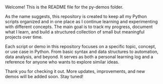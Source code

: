 Welcome!
This is the README file for the py-demos folder.

As the name suggests, this repository is created to keep all my Python scripts organized and in one place as I continue learning and experimenting with different concepts. The main goal is to track my progress, document what I learn, and build a structured collection of small but meaningful projects over time.

Each script or demo in this repository focuses on a specific topic, concept, or use case in Python. From basic syntax and data structures to automation, data analysis, and beyond. It serves as both a personal learning log and a reference for anyone who wants to explore similar ideas.

Thank you for checking it out.
More updates, improvements, and new demos will be added soon. Stay tuned!